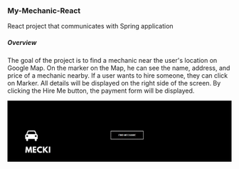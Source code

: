 ### My-Mechanic-React ###
React project that communicates with Spring application

##### Overview #####
The goal of the project is to find a mechanic near the user's location on Google Map. On the marker on the Map, he can see the name, address, and price of a mechanic nearby.
If a user wants to hire someone, they can click on Marker. All details will be displayed on the right side of the screen. By clicking the Hire Me button, the payment form will be displayed.

![Alt Text](https://github.com/aleksandramarjanovic/My-Mechanic-React/blob/master/mechanic.gif)
